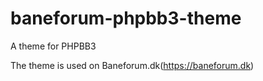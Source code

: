 # baneforum-phpbb3-theme
A theme for PHPBB3

The theme is used on Baneforum.dk(https://baneforum.dk)
